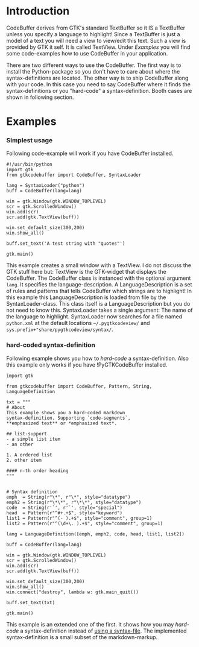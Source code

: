# Introduction #
CodeBuffer derives from GTK's standard TextBuffer so it IS a TextBuffer unless you specify a language to highlight! Since a TextBuffer is just a model of a text you will need a view to view/edit this text. Such a view is provided by GTK it self. It is called TextView. Under _Examples_ you will find some code-examples how to use CodeBuffer in your application.

There are two different ways to use the CodeBuffer. The first way is to install the Python-package so you don't have to care about where the syntax-definitions are located. The other way is to ship CodeBuffer along with your code. In this case you need to say CodeBuffer where it finds the syntax-definitions or you "hard-code" a syntax-definition. Booth cases are shown in following section.


# Examples #

### Simplest usage ###
Following code-example will work if you have CodeBuffer installed.

```
#!/usr/bin/python
import gtk
from gtkcodebuffer import CodeBuffer, SyntaxLoader

lang = SyntaxLoader("python")
buff = CodeBuffer(lang=lang)

win = gtk.Window(gtk.WINDOW_TOPLEVEL)
scr = gtk.ScrolledWindow()
win.add(scr)
scr.add(gtk.TextView(buff))

win.set_default_size(300,200)
win.show_all()

buff.set_text('A test string with "quotes"')

gtk.main()
```

This example creates a small window with a TextView. I do not discuss the GTK stuff here but: TextView is the GTK-widget that displays the CodeBuffer. The CodeBuffer class is instanced with the optional argument `lang`. It specifies the language-description. A LanguageDescription is a set of rules and patterns that tells CodeBuffer which strings are to highlight! In this example this LanguageDescription is loaded from file by the SyntaxLoader-class. This class itself is a LanguageDescription but you do not need to know this. SyntaxLoader takes a single argument: The name of the language to highlight. SyntaxLoader now searches for a file named `python.xml` at the default locations `~/.pygtkcodeview/` and `sys.prefix+"share/pygtkcodeview/syntax/`.


### hard-coded syntax-definition ###
Following example shows you how to _hard-code_ a syntax-definition. Also this example only works if you have !PyGTKCodeBuffer installed.

```
import gtk

from gtkcodebuffer import CodeBuffer, Pattern, String, LanguageDefinition 

txt = """
# About 
This example shows you a hard-coded markdown 
syntax-definition. Supporting `code-segments`, 
**emphasized text** or *emphasized text*.

## list-support
- a simple list item
- an other

1. A ordered list
2. other item

#### n-th order heading
"""


# Syntax definition
emph  = String(r"\*", r"\*", style="datatype")
emph2 = String(r"\*\*", r"\*\*", style="datatype")
code  = String(r'`', r'`', style="special")
head  = Pattern(r"^#+.+$", style="keyword")
list1 = Pattern(r"^(- ).+$", style="comment", group=1)
list2 = Pattern(r"^(\d+\. ).+$", style="comment", group=1)
 
lang = LanguageDefinition([emph, emph2, code, head, list1, list2])

buff = CodeBuffer(lang=lang)

win = gtk.Window(gtk.WINDOW_TOPLEVEL)
scr = gtk.ScrolledWindow()
win.add(scr)
scr.add(gtk.TextView(buff))
        
win.set_default_size(300,200)
win.show_all()
win.connect("destroy", lambda w: gtk.main_quit())

buff.set_text(txt)
        
gtk.main()        
```

This example is an extended one of the first. It shows how you may _hard-code_ a syntax-definition instead of [using a syntax-file](LanguageDescription.md). The implemented syntax-definition is a small subset of the markdown-markup.
